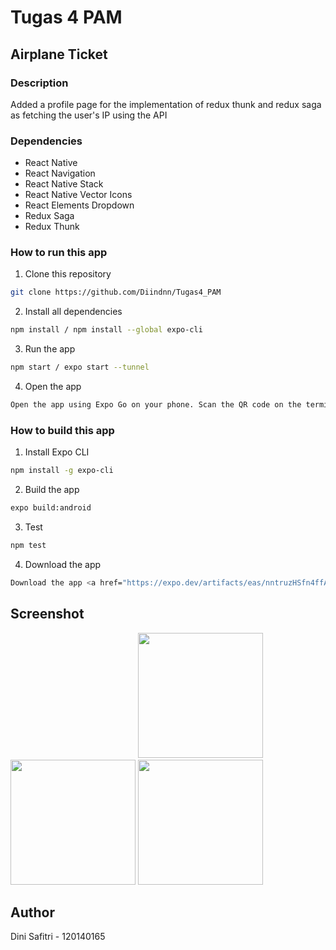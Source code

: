 # Tugas 4 PAM

## Airplane Ticket

### Description

Added a profile page for the implementation of redux thunk and redux saga as fetching the user's IP using the API

### Dependencies

- React Native
- React Navigation
- React Native Stack
- React Native Vector Icons
- React Elements Dropdown
- Redux Saga
- Redux Thunk

### How to run this app

1. Clone this repository

```bash
git clone https://github.com/Diindnn/Tugas4_PAM
```

2. Install all dependencies

```bash
npm install / npm install --global expo-cli
```

3. Run the app

```bash
npm start / expo start --tunnel
```

4. Open the app

```bash
Open the app using Expo Go on your phone. Scan the QR code on the terminal or in the browser.
```

### How to build this app

1. Install Expo CLI

```bash
npm install -g expo-cli
```

2. Build the app

```bash
expo build:android
```

3. Test
```bash
npm test
```

4. Download the app

```bash
Download the app <a href="https://expo.dev/artifacts/eas/nntruzHSfn4ffAGLMdVENC.apk">di sini</a>.
```

## Screenshot

<img asset="./home1.jpeg" width=200>
<img src="./assets/home2.jpeg" width=200>
<img src="./assets/profil.jpeg" width=200>
<img src="./assets/detail.jpeg" width=200>


## Author

Dini Safitri - 120140165
